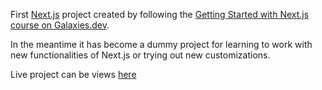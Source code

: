 First [Next.js](https://nextjs.org/) project created by following the [Getting Started with Next.js course on Galaxies.dev](https://galaxies.dev/course/nextjs-basics).

In the meantime it has become a dummy project for learning to work with new functionalities of Next.js or trying out new customizations.

Live project can be views [here](https://dream-todos.vercel.app/)
